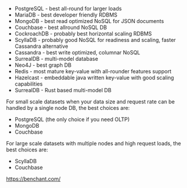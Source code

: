  * PostgreSQL - best all-round for larger loads
 * MariaDB - best developer friendly RDBMS
 * MongoDB - best read optimized NoSQL for JSON documents
 * Couchbase - best allround NoSQL DB
 * CockroachDB - probably best horizontal scaling RDBMS
 * ScyllaDB - probably good NoSQL for readiness and scaling, faster Cassandra alternative
 * Cassandra - best write optimized, columnar NoSQL
 * SurrealDB - multi-model database
 * Neo4J - best graph DB
 * Redis - most mature key-value with all-rounder features support 
 * Hazelcast - embeddable java written key-value with good scaling capabilities
 * SurrealDB - Rust based multi-model DB

For small scale datasets when your data size and request rate can be handled by a single node DB, the best choices are:
 * PostgreSQL (the only choice if you need OLTP)
 * MongoDB
 * Couchbase

For large scale datasets with multiple nodes and high request loads, the best choices are:
 * ScyllaDB
 * Couchbase

https://benchant.com/
